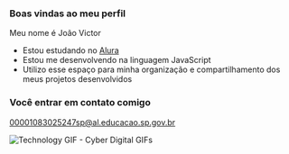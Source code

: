 ### Boas vindas ao meu perfil

Meu nome é João Victor

- Estou estudando no [Alura](https://www.alura.com.br)
- Estou me desenvolvendo na linguagem JavaScript
- Utilizo esse espaço para minha organização e compartilhamento dos meus projetos desenvolvidos

### Você entrar em contato comigo

00001083025247sp@al.educacao.sp.gov.br

<img src="https://media1.tenor.com/m/tlslhwLM_SEAAAAC/cyber-digital.gif" alt="Technology GIF - Cyber Digital GIFs"/>

